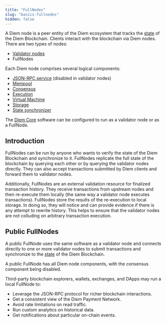```yaml
---
title: "FullNodes"
slug: "basics-fullnodes"
hidden: false
---
```

A Diem node is a peer entity of the Diem ecosystem that tracks the [state](/reference/glossary#state) of the Diem Blockchain. Clients interact with the blockchain via Diem nodes. There are two types of nodes:
* [Validator nodes](basics-validator-nodes.md)
* FullNodes

Each Diem node comprises several logical components:
* [JSON-RPC service](/reference/glossary#json-rpc-service) (disabled in validator nodes)
* [Mempool](basics-validator-nodes.md#mempool)
* [Consensus](basics-validator-nodes.md#consensus)
* [Execution](basics-validator-nodes.md#execution)
* [Virtual Machine](basics-validator-nodes.md#virtual-machine)
* [Storage](basics-validator-nodes.md#storage)
* [State synchronizer](basics-validator-nodes.md#state-synchronizer)

The [Diem Core](/reference/glossary#diem-core) software can be configured to run as a validator node or as a FullNode.

## Introduction

FullNodes can be run by anyone who wants to verify the state of the Diem Blockchain and synchronize to it. FullNodes replicate the full state of the blockchain by querying each other or by querying the validator nodes directly.  They can also accept transactions submitted by Diem clients and forward them to validator nodes.

Additionally, FullNodes are an external validation resource for finalized transaction history. They receive transactions from upstream nodes and then re-execute them locally (the same way a validator node executes transactions). FullNodes store the results of the re-execution to local storage. In doing so, they will notice and can provide evidence if there is any attempt to rewrite history. This helps to ensure that the validator nodes are not colluding on arbitrary transaction execution.

## Public FullNodes
A public FullNode uses the same software as a validator node and connects directly to one or more validator nodes to submit transactions and synchronize to the [state](/reference/glossary#state) of the Diem Blockchain.

A public FullNode has all Diem node components, with the consensus component being disabled.

Third-party blockchain explorers, wallets, exchanges, and DApps may run a local FullNode to:
* Leverage the JSON-RPC protocol for richer blockchain interactions.
* Get a consistent view of the Diem Payment Network.
* Avoid rate limitations on read traffic.
* Run custom analytics on historical data.
* Get notifications about particular on-chain events.
